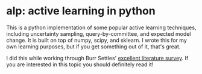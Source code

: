 # alp: active learning in python

This is a python implementation of some popular active learning techniques,
including uncertainty sampling, query-by-committee, and expected model change.
It is built on top of numpy, scipy, and sklearn.
I wrote this for my own learning purposes, but if you get something out of
it, that's great.

I did this while working through Burr Settles'
[excellent literature survey](http://burrsettles.com/pub/settles.activelearning.pdf).
If you are interested in this topic you should definitely read it! 
